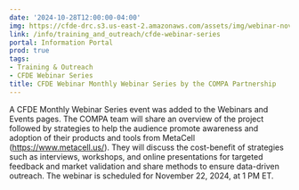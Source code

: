 ```yaml
---
date: '2024-10-28T12:00:00-04:00'
img: https://cfde-drc.s3.us-east-2.amazonaws.com/assets/img/webinar-nov-2024.png
link: /info/training_and_outreach/cfde-webinar-series
portal: Information Portal
prod: true
tags:
- Training & Outreach
- CFDE Webinar Series
title: CFDE Webinar Monthly Webinar Series by the COMPA Partnership
---
```

A CFDE Monthly Webinar Series event was added to the Webinars and Events pages. The COMPA team will share an overview of the project followed by strategies to help the audience promote awareness and adoption of their products and tools from MetaCell (https://www.metacell.us/). They will discuss the cost-benefit of strategies such as interviews, workshops, and online presentations for targeted feedback and market validation and share methods to ensure data-driven outreach. The webinar is scheduled for November 22, 2024, at 1 PM ET.